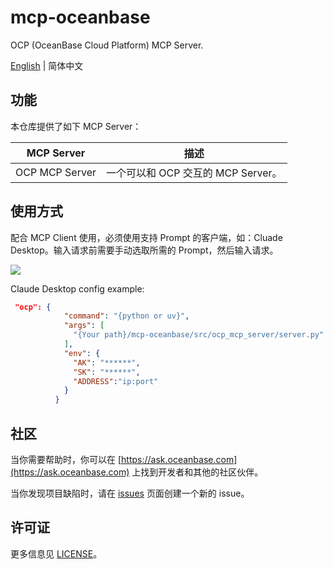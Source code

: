 # mcp-oceanbase
OCP (OceanBase Cloud Platform) MCP Server.

[English](ocp_mcp_server.md) | 简体中文

## 功能

本仓库提供了如下 MCP Server：

| MCP Server     | 描述                        |
|----------------|---------------------------|
| OCP MCP Server | 一个可以和 OCP 交互的 MCP Server。 |

## 使用方式

配合 MCP Client 使用，必须使用支持 Prompt 的客户端，如：Cluade Desktop。输入请求前需要手动选取所需的 Prompt，然后输入请求。

![](../src/ocp_mcp_server/assets/ocp_claude.jpg)

Claude Desktop config  example:

```json
 "ocp": {
            "command": "{python or uv}",
            "args": [
              "{Your path}/mcp-oceanbase/src/ocp_mcp_server/server.py"
            ],
            "env": {
              "AK": "******",
              "SK": "******",
              "ADDRESS":"ip:port"
            }
          }
```

## 社区

当你需要帮助时，你可以在 [https://ask.oceanbase.com](https://ask.oceanbase.com) 上找到开发者和其他的社区伙伴。

当你发现项目缺陷时，请在 [issues](https://github.com/oceanbase/mcp-oceanbase/issues) 页面创建一个新的 issue。

## 许可证

更多信息见 [LICENSE](LICENSE)。